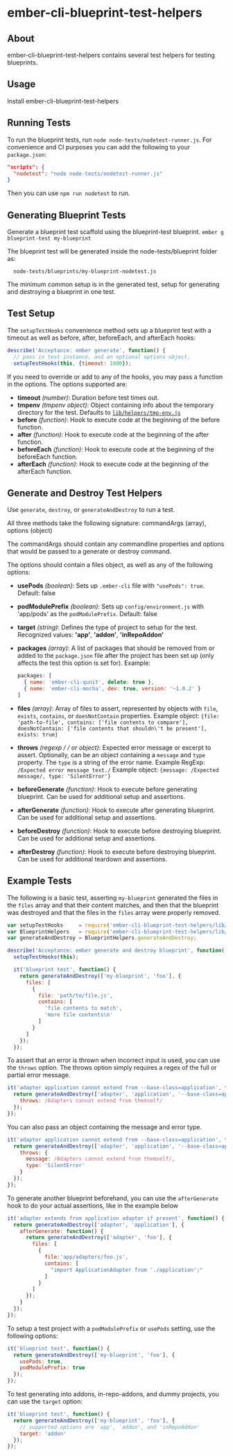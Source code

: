 ember-cli-blueprint-test-helpers
================================

About
-----

ember-cli-blueprint-test-helpers contains several test helpers for testing blueprints.

Usage
-----

Install ember-cli-blueprint-test-helpers

Running Tests
-------------

To run the blueprint tests, run `node node-tests/nodetest-runner.js`.
For convenience and CI purposes you can add the following to your `package.json`:
```json
"scripts": {
  "nodetest": "node node-tests/nodetest-runner.js"
}
```
Then you can use `npm run nodetest` to run.

Generating Blueprint Tests
--------------------------

Generate a blueprint test scaffold using the blueprint-test blueprint.
`ember g blueprint-test my-blueprint`

The blueprint test will be generated inside the node-tests/blueprint folder as:
```
  node-tests/blueprints/my-blueprint-nodetest.js
```
The minimum common setup is in the generated test, setup for generating and destroying a blueprint in one test.

Test Setup
----------

The `setupTestHooks` convenience method sets up a blueprint test with a timeout as well as before, after, beforeEach, and afterEach hooks:

```js
describe('Acceptance: ember generate', function() {
  // pass in test instance, and an optional options object.
  setupTestHooks(this, {timeout: 1000});
```

If you need to override or add to any of the hooks, you may pass a function in the options.
The options supported are:
* __timeout__ _(number)_: Duration before test times out.
* __tmpenv__ _(tmpenv object)_: Object containing info about the temporary directory for the test. Defaults to [`lib/helpers/tmp-env.js`](https://github.com/ember-cli/ember-cli-blueprint-test-helpers/blob/master/lib/helpers/tmp-env.js)
* __before__ _(function)_: Hook to execute code at the beginning of the before function.
* __after__ _(function)_: Hook to execute code at the beginning of the after function.
* __beforeEach__ _(function)_: Hook to execute code at the beginning of the beforeEach function.
* __afterEach__ _(function)_: Hook to execute code at the beginning of the afterEach function.

Generate and Destroy Test Helpers
---------------------------------

Use `generate`, `destroy`, or `generateAndDestroy` to run a test.

All three methods take the following signature:
commandArgs (array), options (object)

The commandArgs should contain any commandline properties and options that would be passed to a generate or destroy command.

The options should contain a files object, as well as any of the following options:
* __usePods__ _(boolean)_: Sets up `.ember-cli` file with `"usePods": true`. Default: false
* __podModulePrefix__ _(boolean)_: Sets up `config/environment.js` with 'app/pods' as the `podModulePrefix`. Default: false
* __target__ _(string)_: Defines the type of project to setup for the test. Recognized values: __'app'__, __'addon'__, __'inRepoAddon'__
* __packages__ _(array)_: A list of packages that should be removed from or added to the `package.json` file after the project has been set up (only affects the test this option is set for). Example:
  
  ```js
  packages: [
    { name: 'ember-cli-qunit', delete: true },
    { name: 'ember-cli-mocha', dev: true, version: '~1.0.2' }
  ]
  ```
* __files__ _(array)_: Array of files to assert, represented by objects with `file`, `exists`, `contains`, or `doesNotContain` properties. Example object: `{file: 'path-to-file', contains: ['file contents to compare'], doesNotContain: ['file contents that shouldn\'t be present'], exists: true}`
* __throws__ _(regexp / / or object)_: Expected error message or excerpt to assert. Optionally, can be an object containing a `message` and `type` property. The `type` is a string of the error name. Example RegExp: `/Expected error message text./` Example object: `{message: /Expected message/, type: 'SilentError'}`
* __beforeGenerate__ _(function)_: Hook to execute before generating blueprint. Can be used for additional setup and assertions.
* __afterGenerate__ _(function)_: Hook to execute after generating blueprint. Can be used for additional setup and assertions.
* __beforeDestroy__ _(function)_: Hook to execute before destroying blueprint. Can be used for additional setup and assertions.
* __afterDestroy__ _(function)_: Hook to execute before destroying blueprint. Can be used for additional teardown and assertions.

Example Tests
-------------

The following is a basic test, asserting `my-blueprint` generated the files in the `files` array and that their content matches, and then that the blueprint was destroyed and that the files in the `files` array were properly removed.

```js
var setupTestHooks     = require('ember-cli-blueprint-test-helpers/lib/helpers/setup');
var BlueprintHelpers   = require('ember-cli-blueprint-test-helpers/lib/helpers/blueprint-helper');
var generateAndDestroy = BlueprintHelpers.generateAndDestroy;

describe('Acceptance: ember generate and destroy blueprint', function() {
  setupTestHooks(this);

  it('blueprint test', function() {
    return generateAndDestroy(['my-blueprint', 'foo'], {
      files: [
        {
          file: 'path/to/file.js',
          contains: [
            'file contents to match',
            'more file contents\n'
          ]
        }
      ]
    });
  });
```

To assert that an error is thrown when incorrect input is used, you can use the `throws` option. The throws option simply requires a regex of the full or partial error message.

```js
it('adapter application cannot extend from --base-class=application', function() {
  return generateAndDestroy(['adapter', 'application', '--base-class=application'], {
    throws: /Adapters cannot extend from themself/
  });
});
```

You can also pass an object containing the message and error type.

```js
it('adapter application cannot extend from --base-class=application', function() {
  return generateAndDestroy(['adapter', 'application', '--base-class=application'], {
    throws: { 
      message: /Adapters cannot extend from themself/,
      type: 'SilentError'
    }
  });
});
```

To generate another blueprint beforehand, you can use the `afterGenerate` hook to do your actual assertions, like in the example below

```js
it('adapter extends from application adapter if present', function() {
  return generateAndDestroy(['adapter', 'application'], {
    afterGenerate: function() {
      return generateAndDestroy(['adapter', 'foo'], {
        files: [
          {
            file:'app/adapters/foo.js',
            contains: [
              "import ApplicationAdapter from './application';"
            ]
          }
        ]
      });
    }
  });
});
```

To setup a test project with a `podModulePrefix` or `usePods` setting, use the following options:

```js
it('blueprint test', function() {
  return generateAndDestroy(['my-blueprint', 'foo'], {
    usePods: true,
    podModulePrefix: true
  });
});
```

To test generating into addons, in-repo-addons, and dummy projects, you can use the `target` option:

```js
it('blueprint test', function() {
  return generateAndDestroy(['my-blueprint', 'foo'], {
    // supported options are 'app', 'addon', and 'inRepoAddon'
    target: 'addon'
  });
});
```
